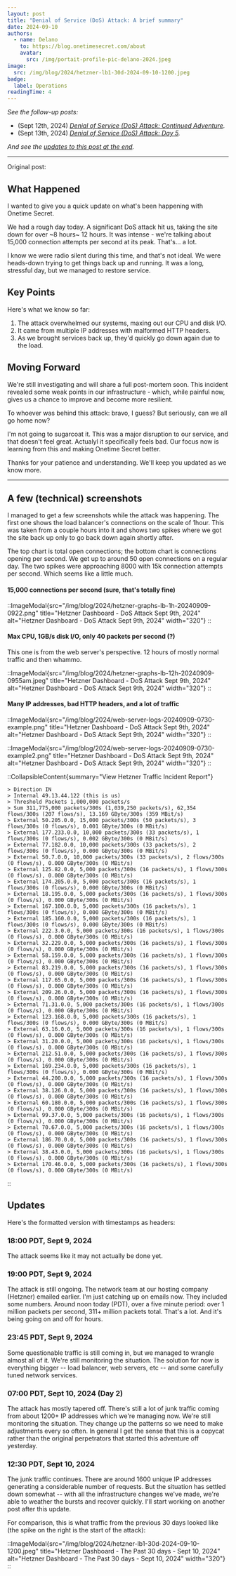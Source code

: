 ```yaml
---
layout: post
title: "Denial of Service (DoS) Attack: A brief summary"
date: 2024-09-10
authors:
  - name: Delano
    to: https://blog.onetimesecret.com/about
    avatar:
      src: /img/portait-profile-pic-delano-2024.jpeg
image:
  src: /img/blog/2024/hetzner-lb1-30d-2024-09-10-1200.jpeg
badge:
  label: Operations
readingTime: 4
---
```



_See the follow-up posts:_

* (Sept 12th, 2024) _[Denial of Service (DoS) Attack: Continued Adventure](/blog/2024-09-12-ddos-day-4)._
* (Sept 13th, 2024)  _[Denial of Service (DoS) Attack: Day 5](/blog/2024-09-13-ddos-day-5)._

_And see the [updates to this post at the end](#updates)._

---

Original post:

## What Happened

I wanted to give you a quick update on what's been happening with Onetime Secret.

We had a rough day today. A significant DoS attack hit us, taking the site down for over ~8 hours~ 12 hours. It was intense - we're talking about 15,000 connection attempts per second at its peak. That's... a lot.

I know we were radio silent during this time, and that's not ideal. We were heads-down trying to get things back up and running. It was a long, stressful day, but we managed to restore service.

## Key Points

Here's what we know so far:

1. The attack overwhelmed our systems, maxing out our CPU and disk I/O.
2. It came from multiple IP addresses with malformed HTTP headers.
3. As we brought services back up, they'd quickly go down again due to the load.

## Moving Forward

We're still investigating and will share a full post-mortem soon. This incident revealed some weak points in our infrastructure - which, while painful now, gives us a chance to improve and become more resilient.

To whoever was behind this attack: bravo, I guess? But seriously, can we all go home now?

I'm not going to sugarcoat it. This was a major disruption to our service, and that doesn't feel great. Actualyl it specifically feels bad. Our focus now is learning from this and making Onetime Secret better.

Thanks for your patience and understanding. We'll keep you updated as we know more.

---

## A few (technical) screenshots

I managed to get a few screenshots while the attack was happening. The first one shows the load balancer's connections on the scale of 1hour. This was taken from a couple hours into it and shows two spikes where we got the site back up only to go back down again shortly after.

The top chart is total open connections; the bottom chart is connections opening per second. We get up to around 50 open connections on a regular day. The two spikes were approaching 8000 with 15k connection attempts per second. Which seems like a little much.

#### 15,000 connections per second (sure, that's totally fine)

::ImageModal{src="/img/blog/2024/hetzner-graphs-lb-1h-20240909-0922.png" title="Hetzner Dashboard - DoS Attack Sept 9th, 2024" alt="Hetzner Dashboard - DoS Attack Sept 9th, 2024" width="320"}
::

#### Max CPU, 1GB/s disk I/O, only 40 packets per second (?)

This one is from the web server's perspective. 12 hours of mostly normal traffic and then whammo.

::ImageModal{src="/img/blog/2024/hetzner-graphs-lb-12h-20240909-0955am.jpeg" title="Hetzner Dashboard - DoS Attack Sept 9th, 2024" alt="Hetzner Dashboard - DoS Attack Sept 9th, 2024" width="320"}
::

#### Many IP addresses, bad HTTP headers, and a lot of traffic

::ImageModal{src="/img/blog/2024/web-server-logs-20240909-0730-example.png" title="Hetzner Dashboard - DoS Attack Sept 9th, 2024" alt="Hetzner Dashboard - DoS Attack Sept 9th, 2024" width="320"}
::

::ImageModal{src="/img/blog/2024/web-server-logs-20240909-0730-example2.png" title="Hetzner Dashboard - DoS Attack Sept 9th, 2024" alt="Hetzner Dashboard - DoS Attack Sept 9th, 2024" width="320"}
::

::CollapsibleContent{summary="View Hetzner Traffic Incident Report"}

```plaintext
> Direction IN
> Internal 49.13.44.122 (this is us)
> Threshold Packets 1,000,000 packets/s
> Sum 311,775,000 packets/300s (1,039,250 packets/s), 62,354 flows/300s (207 flows/s), 13.169 GByte/300s (359 MBit/s)
> External 50.205.0.0, 15,000 packets/300s (50 packets/s), 3 flows/300s (0 flows/s), 0.001 GByte/300s (0 MBit/s)
> External 177.233.0.0, 10,000 packets/300s (33 packets/s), 1 flows/300s (0 flows/s), 0.002 GByte/300s (0 MBit/s)
> External 77.182.0.0, 10,000 packets/300s (33 packets/s), 2 flows/300s (0 flows/s), 0.000 GByte/300s (0 MBit/s)
> External 50.7.0.0, 10,000 packets/300s (33 packets/s), 2 flows/300s (0 flows/s), 0.000 GByte/300s (0 MBit/s)
> External 125.82.0.0, 5,000 packets/300s (16 packets/s), 1 flows/300s (0 flows/s), 0.000 GByte/300s (0 MBit/s)
> External 174.205.0.0, 5,000 packets/300s (16 packets/s), 1 flows/300s (0 flows/s), 0.000 GByte/300s (0 MBit/s)
> External 18.195.0.0, 5,000 packets/300s (16 packets/s), 1 flows/300s (0 flows/s), 0.000 GByte/300s (0 MBit/s)
> External 167.100.0.0, 5,000 packets/300s (16 packets/s), 1 flows/300s (0 flows/s), 0.000 GByte/300s (0 MBit/s)
> External 185.160.0.0, 5,000 packets/300s (16 packets/s), 1 flows/300s (0 flows/s), 0.000 GByte/300s (0 MBit/s)
> External 222.3.0.0, 5,000 packets/300s (16 packets/s), 1 flows/300s (0 flows/s), 0.000 GByte/300s (0 MBit/s)
> External 32.229.0.0, 5,000 packets/300s (16 packets/s), 1 flows/300s (0 flows/s), 0.000 GByte/300s (0 MBit/s)
> External 58.159.0.0, 5,000 packets/300s (16 packets/s), 1 flows/300s (0 flows/s), 0.000 GByte/300s (0 MBit/s)
> External 83.219.0.0, 5,000 packets/300s (16 packets/s), 1 flows/300s (0 flows/s), 0.000 GByte/300s (0 MBit/s)
> External 117.65.0.0, 5,000 packets/300s (16 packets/s), 1 flows/300s (0 flows/s), 0.000 GByte/300s (0 MBit/s)
> External 209.26.0.0, 5,000 packets/300s (16 packets/s), 1 flows/300s (0 flows/s), 0.000 GByte/300s (0 MBit/s)
> External 71.31.0.0, 5,000 packets/300s (16 packets/s), 1 flows/300s (0 flows/s), 0.000 GByte/300s (0 MBit/s)
> External 123.168.0.0, 5,000 packets/300s (16 packets/s), 1 flows/300s (0 flows/s), 0.000 GByte/300s (0 MBit/s)
> External 63.16.0.0, 5,000 packets/300s (16 packets/s), 1 flows/300s (0 flows/s), 0.000 GByte/300s (0 MBit/s)
> External 31.20.0.0, 5,000 packets/300s (16 packets/s), 1 flows/300s (0 flows/s), 0.000 GByte/300s (0 MBit/s)
> External 212.51.0.0, 5,000 packets/300s (16 packets/s), 1 flows/300s (0 flows/s), 0.000 GByte/300s (0 MBit/s)
> External 169.234.0.0, 5,000 packets/300s (16 packets/s), 1 flows/300s (0 flows/s), 0.000 GByte/300s (0 MBit/s)
> External 44.200.0.0, 5,000 packets/300s (16 packets/s), 1 flows/300s (0 flows/s), 0.000 GByte/300s (0 MBit/s)
> External 38.126.0.0, 5,000 packets/300s (16 packets/s), 1 flows/300s (0 flows/s), 0.000 GByte/300s (0 MBit/s)
> External 60.180.0.0, 5,000 packets/300s (16 packets/s), 1 flows/300s (0 flows/s), 0.000 GByte/300s (0 MBit/s)
> External 99.37.0.0, 5,000 packets/300s (16 packets/s), 1 flows/300s (0 flows/s), 0.000 GByte/300s (0 MBit/s)
> External 70.67.0.0, 5,000 packets/300s (16 packets/s), 1 flows/300s (0 flows/s), 0.000 GByte/300s (0 MBit/s)
> External 186.70.0.0, 5,000 packets/300s (16 packets/s), 1 flows/300s (0 flows/s), 0.000 GByte/300s (0 MBit/s)
> External 38.43.0.0, 5,000 packets/300s (16 packets/s), 1 flows/300s (0 flows/s), 0.000 GByte/300s (0 MBit/s)
> External 170.46.0.0, 5,000 packets/300s (16 packets/s), 1 flows/300s (0 flows/s), 0.000 GByte/300s (0 MBit/s)
```

::



## Updates

Here's the formatted version with timestamps as headers:

### 18:00 PDT, Sept 9, 2024

The attack seems like it may not actually be done yet.

### 19:00 PDT, Sept 9, 2024

The attack is still ongoing. The network team at our hosting company (Hetzner) emailed earlier. I'm just catching up on emails now. They included some numbers. Around noon today (PDT), over a five minute period: over 1 million packets per second, 311+ million packets total. That's a lot. And it's being going on and off for hours.

### 23:45 PDT, Sept 9, 2024

Some questionable traffic is still coming in, but we managed to wrangle almost all of it. We're still monitoring the situation. The solution for now is everything bigger -- load balancer, web servers, etc -- and some carefully tuned network services.

### 07:00 PDT, Sept 10, 2024 (Day 2)

The attack has mostly tapered off. There's still a lot of junk traffic coming from about 1200+ IP addresses which we're managing now. We're still monitoring the situation. They change up the patterns so we need to make adjustments every so often. In general I get the sense that this is a copycat rather than the original perpetrators that started this adventure off yesterday.

### 12:30 PDT, Sept 10, 2024

The junk traffic continues. There are around 1600 unique IP addresses generating a considerable number of requests. But the situation has settled down somewhat -- with all the infrastructure changes we've made, we're able to weather the bursts and recover quickly. I'll start working on another post after this update.


For comparison, this is what traffic from the previous 30 days looked like (the spike on the right is the start of the attack):

::ImageModal{src="/img/blog/2024/hetzner-lb1-30d-2024-09-10-1200.jpeg" title="Hetzner Dashboard - The Past 30 days - Sept 10, 2024" alt="Hetzner Dashboard - The Past 30 days - Sept 10, 2024" width="320"}
::

